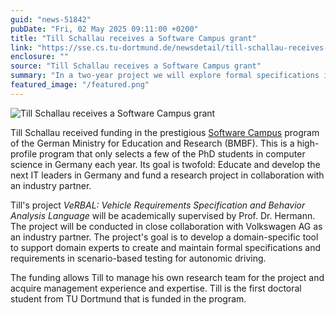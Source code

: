 ```yaml
---
guid: "news-51842"
pubDate: "Fri, 02 May 2025 09:11:00 +0200"
title: "Till Schallau receives a Software Campus grant"
link: "https://sse.cs.tu-dortmund.de/newsdetail/till-schallau-receives-a-softwarecampus-grant-51842/"
enclosure: ""
source: "Till Schallau receives a Software Campus grant"
summary: "In a two-year project we will explore formal specifications in scenario-based testing for autonomic driving"
featured_image: "/featured.png"
---
```

![Till Schallau receives a Software Campus grant](/featured.png)

Till Schallau received funding in the prestigious [Software Campus](https://softwarecampus.de/) program of the German Ministry for Education and Research (BMBF). This is a high-profile program that only selects a few of the PhD students in computer science in Germany each year. Its goal is twofold: Educate and develop the next IT leaders in Germany and fund a research project in collaboration with an industry partner.

Till's project *VeRBAL: Vehicle Requirements Specification and Behavior Analysis Language* will be academically supervised by Prof. Dr. Hermann. The project will be conducted in close collaboration with Volkswagen AG as an industry partner. The project's goal is to develop a domain-specific tool to support domain experts to create and maintain formal specifications and requirements in scenario-based testing for autonomic driving.

The funding allows Till to manage his own research team for the project and acquire management experience and expertise. Till is the first doctoral student from TU Dortmund that is funded in the program.
